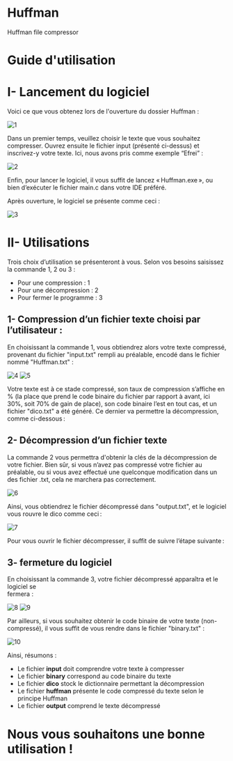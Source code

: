 # Huffman

Huffman file compressor

Guide d'utilisation
==============

I- Lancement du logiciel
==============

Voici ce que vous obtenez lors de l'ouverture du dossier Huffman : 

![1](https://cdn.discordapp.com/attachments/754976677808832512/786987460298145813/unknown.png)

Dans un premier temps, veuillez choisir le texte que vous souhaitez compresser. Ouvrez ensuite le fichier input (présenté ci-dessus) et inscrivez-y votre texte. Ici, nous avons pris comme exemple “Efrei” : 

![2](https://cdn.discordapp.com/attachments/754976677808832512/786987484307128350/unknown.png)

Enfin, pour lancer le logiciel, il vous suffit de lancez « Huffman.exe », ou bien d’exécuter le fichier main.c dans votre IDE préféré. 

Après ouverture, le logiciel se présente comme ceci : 

![3](https://cdn.discordapp.com/attachments/754976677808832512/786987515273019432/unknown.png)

II- Utilisations
==============

Trois choix d’utilisation se présenteront à vous. Selon vos besoins saisissez la commande 1, 2 ou 3 : 

- Pour une compression : 1 
- Pour une décompression : 2 
- Pour fermer le programme : 3 

1- Compression d’un fichier texte choisi par l’utilisateur :
-------------------------------------------------------------

En choisissant la commande 1, vous obtiendrez alors votre texte compressé, provenant du fichier "input.txt" rempli au préalable, encodé dans le fichier nommé "Huffman.txt" : 

![4](https://cdn.discordapp.com/attachments/754976677808832512/786988636359884850/unknown.png)
![5](https://cdn.discordapp.com/attachments/754976677808832512/786987566632534036/unknown.png)

Votre texte est à ce stade compressé, son taux de compression s’affiche en % (la place que prend le code binaire du fichier par rapport à avant, ici 30%, soit 70% de gain de place), son code binaire l’est en tout cas, et un fichier "dico.txt" a été généré. Ce dernier va permettre la décompression, comme ci-dessous : 

2- Décompression d’un fichier texte
-------------------------------------------------------------

La commande 2 vous permettra d'obtenir la clés de la décompression de votre fichier. Bien sûr, si vous n’avez pas compressé votre fichier au préalable, ou si vous avez effectué une quelconque modification dans un des fichier .txt, cela ne marchera pas correctement. 

![6](https://cdn.discordapp.com/attachments/754976677808832512/786987587800793148/unknown.png)

Ainsi, vous obtiendrez le fichier décompressé dans "output.txt", et le logiciel vous rouvre le dico comme ceci : 

![7](https://cdn.discordapp.com/attachments/754976677808832512/786987609972408340/unknown.png) 

Pour vous ouvrir le fichier décompresser, il suffit de suivre l’étape suivante :  

3- fermeture du logiciel
-------------------------------------------------------------

En choisissant la commande 3, votre fichier décompressé apparaîtra et le logiciel se  
fermera : 

 ![8](https://cdn.discordapp.com/attachments/754976677808832512/786987632361865246/unknown.png)
 ![9](https://cdn.discordapp.com/attachments/754976677808832512/786987658190389309/unknown.png)

Par ailleurs, si vous souhaitez obtenir le code binaire de votre texte (non-compressé), il vous suffit de vous rendre dans le fichier "binary.txt" : 

 ![10](https://cdn.discordapp.com/attachments/754976677808832512/786987679522095194/unknown.png)

Ainsi, résumons : 

- Le fichier **input** doit comprendre votre texte à compresser 
- Le fichier **binary** correspond au code binaire du texte 
- Le fichier **dico** stock le dictionnaire permettant la décompression 
- Le fichier **huffman** présente le code compressé du texte selon le principe Huffman  
- Le fichier **output** comprend le texte décompressé 

# Nous vous souhaitons une bonne utilisation !
